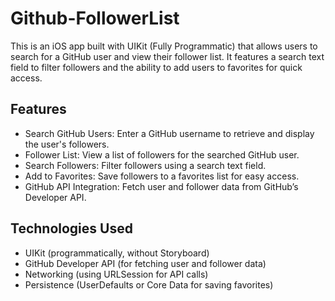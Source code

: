 # Github-FollowerList
This is an iOS app built with UIKit (Fully Programmatic) that allows users to search for a GitHub user and view their follower list. It features a search text field to filter followers and the ability to add users to favorites for quick access.

## Features

- Search GitHub Users: Enter a GitHub username to retrieve and display the user's followers.
- Follower List: View a list of followers for the searched GitHub user.
- Search Followers: Filter followers using a search text field.
- Add to Favorites: Save followers to a favorites list for easy access.
- GitHub API Integration: Fetch user and follower data from GitHub’s Developer API.

## Technologies Used

- UIKit (programmatically, without Storyboard)
- GitHub Developer API (for fetching user and follower data)
- Networking (using URLSession for API calls)
- Persistence (UserDefaults or Core Data for saving favorites)
